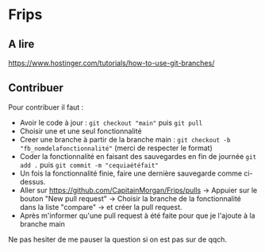 # Frips

## A lire
https://www.hostinger.com/tutorials/how-to-use-git-branches/

## Contribuer
Pour contribuer il faut :
- Avoir le code à jour : `git checkout "main"` puis `git pull`
- Choisir une et une seul fonctionnalité
- Creer une branche à partir de la branche main : `git checkout -b "fb_nomdelafonctionnalité"` (merci de respecter le format)
- Coder la fonctionnalité en faisant des sauvegardes en fin de journée `git add .` puis `git commit -m "cequiaétéfait"`
- Un fois la fonctionnalité finie, faire une dernière sauvegarde comme ci-dessus.
- Aller sur https://github.com/CapitainMorgan/Frips/pulls -> Appuier sur le bouton "New pull request" -> Choisir la branche de la fonctionnalité dans la liste "compare" -> et créer la pull request.
- Après m'informer qu'une pull request à été faite pour que je l'ajoute à la branche main

Ne pas hesiter de me pauser la question si on est pas sur de qqch. 


